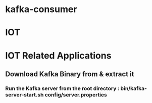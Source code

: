 # kafka-consumer

# IOT
# IOT Related Applications
## Download Kafka Binary from & extract it
### Run the Kafka server from the root directory : bin/kafka-server-start.sh config/server.properties
